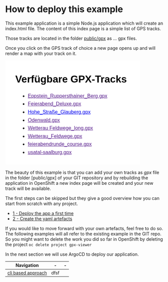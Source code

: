 # How to deploy this example

This example application is a simple Node.js application which will create an index.html file. The content of this index page is a simple list of GPS tracks.


Those tracks are located in the folder [public/gpx]() as ... gpx files.

Once you click on the GPS track of choice a new page opens up and will render a map with your track on it.

![index page example](./images/indeHTML.png)

The beauty of this example is that you can add your own tracks as *gpx* file in the folder [public/gpx] of your GIT repository and by rebuilding the application in OpenShift a new index page will be created and your new track will be available.

The first steps can be skipped but they give a good overview how you can start from scratch with any project.

* [1 - Deploy the app a first time](docs/1-base-app-build.md)
* [2 - Create the yaml artefacts](docs/2-base-create-artefacts.md)

If you would like to move forward with your own artefacts, feel free to do so. The following examples will all refer to the existing example in the GIT repo. So you might want to delete the work you did so far in OpenShift by deleting the project
```oc delete project gpx-viewer```

In the next section we will use ArgoCD to deploy our application.



|Navigation|-|-|
|:-------:|:-------:|:-------:|
|[cli based approach](docs/cli.md)|dfsf|